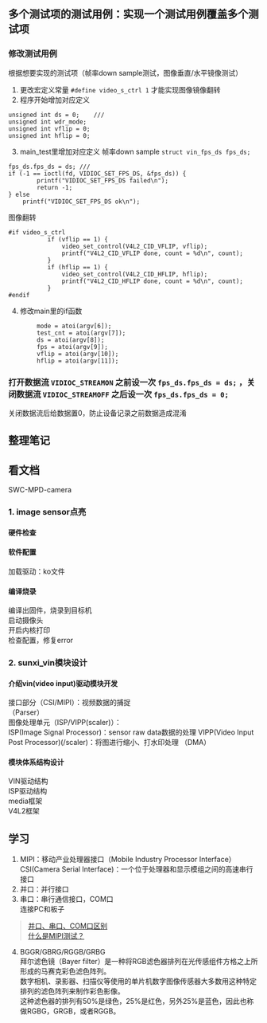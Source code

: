 ## 多个测试项的测试用例：实现一个测试用例覆盖多个测试项  
### 修改测试用例  
根据想要实现的测试项（帧率down sample测试，图像垂直/水平镜像测试）  
1. 更改宏定义常量 `#define video_s_ctrl 1` 才能实现图像镜像翻转  
2. 程序开始增加对应定义  
```unsigned int fps = 30;
unsigned int ds = 0;	///
unsigned int wdr_mode;
unsigned int vflip = 0;
unsigned int hflip = 0;
```  
3. main_test里增加对应定义 
帧率down sample
`struct vin_fps_ds fps_ds;`
```	
fps_ds.fps_ds = ds;	///
if (-1 == ioctl(fd, VIDIOC_SET_FPS_DS, &fps_ds)) {
		printf("VIDIOC_SET_FPS_DS failed\n");
		return -1;
} else
    printf("VIDIOC_SET_FPS_DS ok\n");
 ```
 图像翻转
 ```
 #if video_s_ctrl
			if (vflip == 1) {
				video_set_control(V4L2_CID_VFLIP, vflip);
				printf("V4L2_CID_VFLIP done, count = %d\n", count);
			}
			if (hflip == 1) {
				video_set_control(V4L2_CID_HFLIP, hflip);
				printf("V4L2_CID_HFLIP done, count = %d\n", count);
			}
#endif
```
4. 修改main里的if函数
```
		mode = atoi(argv[6]);
		test_cnt = atoi(argv[7]);
		ds = atoi(argv[8]);	
		fps = atoi(argv[9]);
		vflip = atoi(argv[10]);
		hflip = atoi(argv[11]);
```  

### 打开数据流 `VIDIOC_STREAMON` 之前设一次 `fps_ds.fps_ds = ds;` ，关闭数据流 `VIDIOC_STREAMOFF` 之后设一次 `fps_ds.fps_ds = 0;`
关闭数据流后给数据置0，防止设备记录之前数据造成混淆  


## 整理笔记  


## 看文档  
SWC-MPD-camera
### 1. image sensor点亮
#### 硬件检查  
#### 软件配置  
加载驱动：ko文件 
#### 编译烧录
编译出固件，烧录到目标机  
启动摄像头  
开启内核打印  
检查配置，修复error


### 2. sunxi_vin模块设计
#### 介绍vin(video input)驱动模块开发
接口部分（CSI/MIPI）：视频数据的捕捉  
（Parser）  
图像处理单元（ISP/VIPP(scaler)）：  
ISP(Image Signal Processor)：sensor raw data数据的处理
VIPP(Video Input Post Processor)(/scaler)：将图进行缩小、打水印处理
（DMA）
#### 模块体系结构设计
VIN驱动结构  
ISP驱动结构  
media框架  
V4L2框架  


## 学习
1. MIPI：移动产业处理器接口（Mobile Industry Processor Interface）  
CSI(Camera Serial Interface)：一个位于处理器和显示模组之间的高速串行接口
2. 并口：并行接口
3. 串口：串行通信接口，COM口  
连接PC和板子
>[并口、串口、COM口区别](https://www.cnblogs.com/zcshan/archive/2010/12/03/com.html)  
>[什么是MIPI测试？](http://blog.itpub.net/69946382/viewspace-2727937/)  

4. BGGR/GBRG/RGGB/GRBG  
拜尔滤色镜（Bayer filter）是一种将RGB滤色器排列在光传感组件方格之上所形成的马赛克彩色滤色阵列。  
数字相机、录影器、扫描仪等使用的单片机数字图像传感器大多数用这种特定排列的滤色阵列来制作彩色影像。  
这种滤色器的排列有50%是绿色，25%是红色，另外25%是蓝色，因此也称做RGBG，GRGB，或者RGGB。


